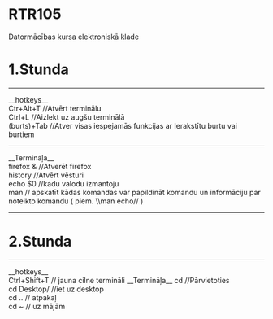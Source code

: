 # RTR105
Datormācības kursa elektroniskā klade

# 1.Stunda
<hr/>
__hotkeys__<br>
Ctr+Alt+T   //Atvērt terminālu<br>
Ctrl+L   //Aizlekt uz augšu terminālā<br>
(burts)+Tab   //Atver visas iespejamās funkcijas ar Ierakstītu burtu vai burtiem<br>
<hr>
__Termināļa__<br>
firefox &    //Atverēt firefox<br>
history    //Atvērt vēsturi<br>
echo $0    //kādu valodu izmantoju<br>
man    // apskatīt kādas komandas var papildināt komandu un informāciju par noteikto komandu ( piem. \\man echo// ) <br.
uname    // atvērt informāciju par sistēmu (piem. \\uname -p// atērt informāciju par procesoru)<br>


<hr>

# 2.Stunda
<hr/>
__hotkeys__<br>
Ctrl+Shift+T    // jauna cilne termināli
__Termināļa__
cd   //Pārvietoties<br>
cd Desktop/ //iet uz desktop<br>
cd .. // atpakaļ<br>
cd ~ // uz mājām<br>



